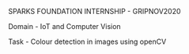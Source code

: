 SPARKS FOUNDATION INTERNSHIP - GRIPNOV2020

Domain - IoT and Computer Vision

Task - Colour detection in images using openCV
